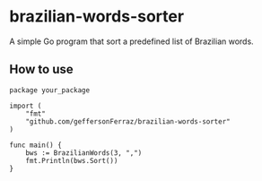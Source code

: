 # brazilian-words-sorter

A simple Go program that sort a predefined list of Brazilian words.

## How to use

```
package your_package

import (
    "fmt"
    "github.com/geffersonFerraz/brazilian-words-sorter"
)

func main() {
	bws := BrazilianWords(3, ",")
	fmt.Println(bws.Sort())
}

```